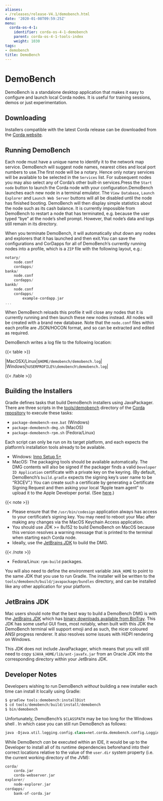 ```yaml
---
aliases:
- /releases/release-V4.1/demobench.html
date: '2020-01-08T09:59:25Z'
menu:
  corda-os-4-1:
    identifier: corda-os-4-1-demobench
    parent: corda-os-4-1-tools-index
    weight: 1030
tags:
- demobench
title: DemoBench
---
```



# DemoBench

DemoBench is a standalone desktop application that makes it easy to configure and launch local Corda nodes. It is useful for training sessions, demos or just experimentation.


## Downloading

Installers compatible with the latest Corda release can be downloaded from the [Corda website](https://www.corda.net/downloads).



## Running DemoBench

Each node must have a unique name to identify it to the network map service. DemoBench will suggest node names, nearest cities and local port numbers to use.The first node will be a notary. Hence only notary services will be available to be selected in the `Services` list. For subsequent nodes you may also select any of Corda’s other built-in services.Press the `Start node` button to launch the Corda node with your configuration.DemoBench launches each new node in a terminal emulator. The `View Database`, `Launch Explorer` and `Launch Web Server` buttons will all be disabled until the node has finished booting. DemoBench will then display simple statistics about the node such as its cash balance.
It is currently impossible from DemoBench to restart a node that has terminated, e.g. because the user typed “bye” at the node’s shell prompt. However, that node’s data and logs still remain in its directory.

When you terminate DemoBench, it will automatically shut down any nodes and explorers that it has launched and then exit.You can save the configurations and CorDapps for all of DemoBench’s currently running nodes into a profile, which is a `ZIP` file with the following layout, e.g.:

```kotlin
notary/
    node.conf
    cordapps/
banka/
    node.conf
    cordapps/
bankb/
    node.conf
    cordapps/
        example-cordapp.jar
...
```



When DemoBench reloads this profile it will close any nodes that it is currently running and then launch these new nodes instead. All nodes will be created with a brand new database. Note that the `node.conf` files within each profile are JSON/HOCON format, and so can be extracted and edited as required.


DemoBench writes a log file to the following location:


{{< table >}}

|MacOSX/Linux|`$HOME/demobench/demobench.log`|
|Windows|`%USERPROFILE%\demobench\demobench.log`|

{{< /table >}}


## Building the Installers

Gradle defines tasks that build DemoBench installers using JavaPackager. There are three scripts in the [tools/demobench](https://github.com/corda/corda/tree/master/tools/demobench) directory of the [Corda repository](https://github.com/corda/corda) to execute these tasks:



* `package-demobench-exe.bat` (Windows)
* `package-demobench-dmg.sh` (MacOS)
* `package-demobench-rpm.sh` (Fedora/Linux)


Each script can only be run on its target platform, and each expects the platform’s installation tools already to be available.



* Windows: [Inno Setup 5+](http://www.jrsoftware.org/isinfo.php)
* MacOS: The packaging tools should be available automatically. The DMG contents will also be signed if the packager finds a valid `Developer ID Application` certificate with a private key on the keyring. (By default, DemoBench’s `build.gradle` expects the signing key’s user name to be “R3CEV”.) You can create such a certificate by generating a Certificate Signing Request and then asking your local “Apple team agent” to upload it to the Apple Developer portal. (See [here](https://developer.apple.com/library/content/documentation/IDEs/Conceptual/AppDistributionGuide/MaintainingCertificates/MaintainingCertificates.html).)


{{< note >}}

* Please ensure that the `/usr/bin/codesign` application always has access to your certificate’s signing key. You may need to reboot your Mac after making any changes via the MacOS Keychain Access application.
* You should use JDK >= 8u152 to build DemoBench on MacOS because this version resolves a warning message that is printed to the terminal when starting each Corda node.
* Ideally, use the [JetBrains JDK](#jetbrains-jdk) to build the DMG.

{{< /note >}}



* Fedora/Linux: `rpm-build` packages.


You will also need to define the environment variable `JAVA_HOME` to point to the same JDK that you use to run Gradle. The installer will be written to the `tools/demobench/build/javapackage/bundles` directory, and can be installed like any other application for your platform.



## JetBrains JDK

Mac users should note that the best way to build a DemoBench DMG is with the [JetBrains JDK](https://github.com/JetBrains/jdk8u)
which has [binary downloads available from BinTray](https://bintray.com/jetbrains/intellij-jdk).
This JDK has some useful GUI fixes, most notably, when built with this JDK the DemoBench terminal will support emoji
and as such, the nicer coloured ANSI progress renderer. It also resolves some issues with HiDPI rendering on
Windows.

This JDK does not include JavaPackager, which means that you will still need to copy `$JAVA_HOME/lib/ant-javafx.jar` from an Oracle JDK into the corresponding directory within your JetBrains JDK.


## Developer Notes

Developers wishing to run DemoBench *without* building a new installer each time can install it locally using Gradle:

```kotlin
$ gradlew tools:demobench:installDist
$ cd tools/demobench/build/install/demobench
$ bin/demobench
```


Unfortunately, DemoBench’s `$CLASSPATH` may be too long for the Windows shell . In which case you can still run DemoBench as follows:

```kotlin
java -Djava.util.logging.config.class=net.corda.demobench.config.LoggingConfig -jar lib/demobench-$version.jar
```


While DemoBench *can* be executed within an IDE, it would be up to the Developer to install all of its runtime
dependencies beforehand into their correct locations relative to the value of the `user.dir` system property (i.e. the
current working directory of the JVM):

```kotlin
corda/
    corda.jar
    corda-webserver.jar
explorer/
    node-explorer.jar
cordapps/
    bank-of-corda.jar
```


